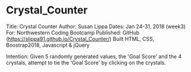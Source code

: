 # Crystal_Counter
Title: Crystal Counter
Author: Susan Lippa
Dates:  Jan 24-31, 2018 (week3)
For:  Northwestern Coding Bootcamp
Published: GitHub (https://slippa91.github.io/Crystal_Counter/)
Built HTML, CSS, Boostrap2018, Javascript & jQuery

Intention: Given 5 randomly generated values, the 'Goal Score' and the 4 crystals, attempt to tie the 'Goal Score' by clicking on the crystals.

